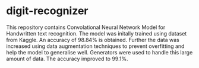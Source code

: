 # digit-recognizer

This repository contains Convolational Neural Network Model for Handwritten text recognition.
The model was initally trained using dataset from Kaggle. An accuracy of 98.84% is obtained.
Further the data was increased using data augmentation techniques to prevent overfitting and help the model to generalise well. Generators were used to handle this large amount of data. The accuracy improved to 99.1%.